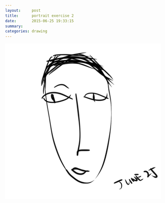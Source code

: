 ```yaml
---
layout:     post
title:      portrait exercise 2
date:       2015-06-25 19:33:15
summary:    
categories: drawing
---
```

![portrait exercise 2](/images/blog/portrait-exercise-2.png "disgusting")